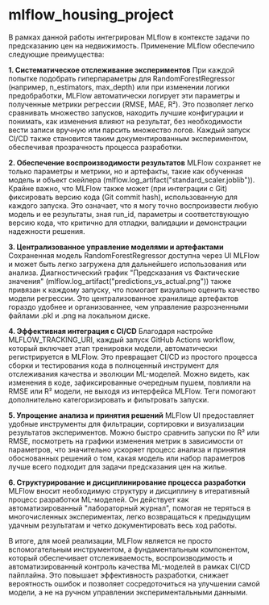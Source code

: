# mlflow_housing_project

В рамках данной работы интегрирован MLflow в контексте задачи по предсказанию цен на недвижимость. Применение MLflow обеспечило следующие преимущества:

**1. Систематическое отслеживание экспериментов**
При каждой попытке подобрать гиперпараметры для RandomForestRegressor (например, n_estimators, max_depth) или при изменении логики предобработки, MLFlow автоматически логирует эти параметры и полученные метрики регрессии (RMSE, MAE, R²). Это позволяет легко сравнивать множество запусков, находить лучшие конфигурации и понимать, как изменения влияют на результат, без необходимости вести записи вручную или парсить множество логов. Каждый запуск CI/CD также становится таким документированным экспериментом, обеспечивая прозрачность процесса разработки.

**2. Обеспечение воспроизводимости результатов**
MLFlow сохраняет не только параметры и метрики, но и артефакты, такие как обученная модель и объект скейлера (mlflow.log_artifact("standard_scaler.joblib")). Крайне важно, что MLFlow также может (при интеграции с Git) фиксировать версию кода (Git commit hash), использованную для каждого запуска. Это означает, что я могу точно воспроизвести любую модель и ее результаты, зная run_id, параметры и соответствующую версию кода, что критично для отладки, валидации и демонстрации надежности решения.

**3. Централизованное управление моделями и артефактами**
Сохраненная модель RandomForestRegressor доступна через UI MLFlow и может быть легко загружена для дальнейшего использования или анализа. Диагностический график "Предсказания vs Фактические значения" (mlflow.log_artifact("predictions_vs_actual.png")) также привязан к каждому запуску, что помогает визуально оценить качество модели регрессии. Это централизованное хранилище артефактов гораздо удобнее и организованнее, чем управление разрозненными файлами .pkl и .png на локальном диске.

**4. Эффективная интеграция с CI/CD**
Благодаря настройке MLFLOW_TRACKING_URI, каждый запуск GitHub Actions workflow, который включает этап тренировки модели, автоматически регистрируется в MLFlow. Это превращает CI/CD из простого процесса сборки и тестирования кода в полноценный инструмент для отслеживания качества и эволюции ML-моделей. Можно видеть, как изменения в коде, зафиксированные очередным пушем, повлияли на RMSE или R² модели, не выходя из интерфейса MLFlow. Теги помогают дополнительно категоризировать и фильтровать запуски.

**5. Упрощение анализа и принятия решений**
MLFlow UI предоставляет удобные инструменты для фильтрации, сортировки и визуализации результатов экспериментов. Можно быстро сравнить запуски по R² или RMSE, посмотреть на графики изменения метрик в зависимости от параметров, что значительно ускоряет процесс анализа и принятия обоснованных решений о том, какая модель или набор параметров лучше всего подходит для задачи предсказания цен на жилье.

**6. Структурирование и дисциплинирование процесса разработки**
MLFlow вносит необходимую структуру и дисциплину в итеративный процесс разработки ML-моделей. Он действует как автоматизированный "лабораторный журнал", помогая не теряться в многочисленных экспериментах, легко возвращаться к предыдущим удачным результатам и четко документировать весь ход работы.

В итоге, для моей реализации, MLFlow является не просто вспомогательным инструментом, а фундаментальным компонентом, который обеспечивает отслеживаемость, воспроизводимость и автоматизированный контроль качества ML-моделей в рамках CI/CD пайплайна. Это повышает эффективность разработки, снижает вероятность ошибок и позволяет сосредоточиться на улучшении самой модели, а не на ручном управлении экспериментальными данными.
